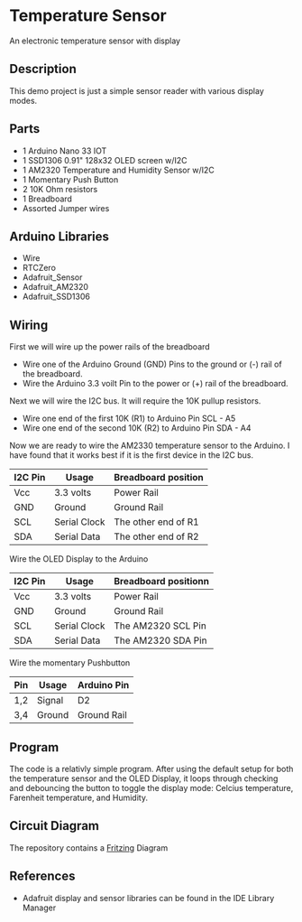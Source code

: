 # Temperature Sensor
An electronic temperature sensor with display

## Description 
This demo project is just a simple sensor reader with various display modes.

## Parts 
- 1 Arduino Nano 33 IOT
- 1 SSD1306 0.91" 128x32 OLED screen w/I2C
- 1 AM2320 Temperature and Humidity Sensor w/I2C
- 1 Momentary Push Button
- 2 10K Ohm resistors
- 1 Breadboard
- Assorted Jumper wires

## Arduino Libraries
- Wire
- RTCZero
- Adafruit_Sensor
- Adafruit_AM2320
- Adafruit_SSD1306

## Wiring
First we will wire up the power rails of the breadboard
- Wire one of the Arduino Ground (GND) Pins to the ground or (-) rail of the breadboard.
- Wire the Arduino 3.3 voilt Pin to the power or (+) rail of the breadboard.

Next  we will wire the I2C bus.  It will require the 10K pullup resistors.
- Wire one end of the first 10K (R1) to Arduino Pin SCL - A5
- Wire one end of the second 10K (R2) to Arduino Pin SDA - A4

Now we are ready to wire the AM2330 temperature sensor to the Arduino.  I have found that it works best if it is the first device in the I2C bus.

| I2C Pin | Usage | Breadboard position |
| ------- | ----- | ----------- |
| Vcc | 3.3 volts | Power Rail
| GND | Ground | Ground Rail |
| SCL | Serial Clock | The other end of R1 |
| SDA | Serial Data | The other end of R2 |

Wire the OLED Display to the Arduino

| I2C Pin | Usage | Breadboard positionn |
| ------- | ----- | ----------- |
| Vcc | 3.3 volts | Power Rail
| GND | Ground | Ground Rail |
| SCL | Serial Clock | The AM2320 SCL Pin |
| SDA | Serial Data | The AM2320 SDA Pin |

Wire the momentary Pushbutton

| Pin | Usage | Arduino Pin |
| ------- | ----- | ----------- |
| 1,2 | Signal | D2 |
| 3,4 | Ground | Ground Rail |

## Program
The code is a relativly simple program.  After using the default setup for both the temperature sensor and the OLED Display, it loops through checking and debouncing the button to toggle the display mode: Celcius temperature, Farenheit temperature, and Humidity.

## Circuit Diagram
The repository contains a [Fritzing](https://fritzing.org/home/) Diagram

## References
- Adafruit display and sensor libraries can be found in the IDE Library Manager
